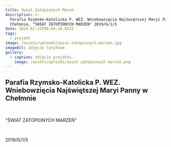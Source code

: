 ```yaml
---
title: Świat Zatopionych Mareń
description: >-
  Parafia Rzymsko-Katolicka P. WEZ. Wniebowzięcia Najświętszej Maryi Panny w
  Chełmnie, "ŚWIAT ZATOPIONYCH MARZEŃ" 2019/G/1/5
date: 2024-01-23T08:04:16.837Z
tags:
  - projekt
image: /assets/uploads/swiat-zatopionych-marzen.jpg
imageAlt: zdjęcie tytułowe
gallery:
  - caption: zdjęcie projektu
    image: /assets/uploads/świat zatopionych marzeń.png
---
```

## Parafia Rzymsko-Katolicka P. WEZ. Wniebowzięcia Najświętszej Maryi Panny w Chełmnie

<br>

"ŚWIAT ZATOPIONYCH MARZEŃ"

<br>

2019/G/1/5
